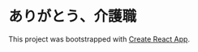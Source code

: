 # ありがとう、介護職

This project was bootstrapped with [Create React App](https://github.com/facebook/create-react-app).